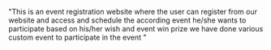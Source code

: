 "This is an event registration website where the user can register from our website and access and schedule the according event he/she wants to participate based on his/her wish and event win prize we have done various custom event to participate in the event " 
